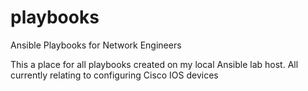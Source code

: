 # playbooks
Ansible Playbooks for Network Engineers 

This a place for all playbooks created on my local Ansible lab host. 
All currently relating to configuring Cisco IOS devices 

